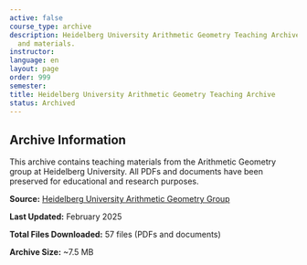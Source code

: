 ```yaml
---
active: false
course_type: archive
description: Heidelberg University Arithmetic Geometry Teaching Archive - Course information
  and materials.
instructor:
language: en
layout: page
order: 999
semester:
title: Heidelberg University Arithmetic Geometry Teaching Archive
status: Archived
---
```

## Archive Information

This archive contains teaching materials from the Arithmetic Geometry group at Heidelberg University. All PDFs and documents have been preserved for educational and research purposes.

**Source:** [Heidelberg University Arithmetic Geometry Group](https://typo.iwr.uni-heidelberg.de/groups/arith-geom/teaching.html)

**Last Updated:** February 2025

**Total Files Downloaded:** 57 files (PDFs and documents)

**Archive Size:** ~7.5 MB